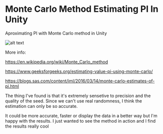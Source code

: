# Monte Carlo Method Estimating PI In Unity
Aproximating PI with Monte Carlo method in Unity

![alt text](https://imgur.com/a/RZ198dM)

More info:

https://en.wikipedia.org/wiki/Monte_Carlo_method

https://www.geeksforgeeks.org/estimating-value-pi-using-monte-carlo/

https://blogs.sas.com/content/iml/2016/03/14/monte-carlo-estimates-of-pi.html


The thing I've found is that it's extremely sensetive to precision and the quality of the seed. Since we can't use real randomness, I think the estimation can only be so accurate.

It could be more accurate, faster or display the data in a better way but I'm happy with the results. I just wanted to see the method in action and I find the results really cool
